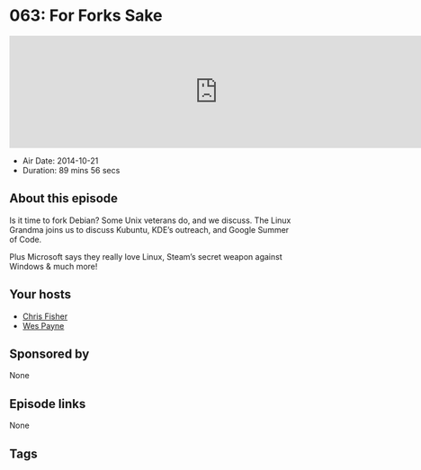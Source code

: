 # 063: For Forks Sake

<iframe src="https://player.fireside.fm/v2/RUkczH-V+5wQqS4Ob?theme=dark" width="740" height="200" frameborder="0" scrolling="no"></iframe>

* Air Date: 2014-10-21
* Duration: 89 mins 56 secs

## About this episode

Is it time to fork Debian? Some Unix veterans do, and we discuss. The Linux Grandma joins us to discuss Kubuntu, KDE’s outreach, and Google Summer of Code. 

Plus Microsoft says they really love Linux, Steam’s secret weapon against Windows & much more!

## Your hosts
* [Chris Fisher](https://linuxunplugged.com/hosts/chrislas)
* [Wes Payne](https://linuxunplugged.com/hosts/wes)

## Sponsored by

None



## Episode links

None



## Tags

